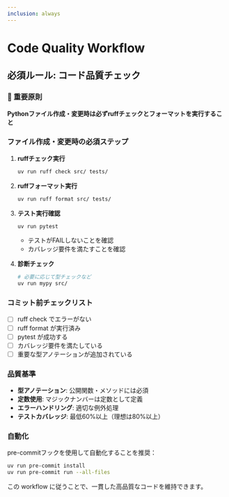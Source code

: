 ```yaml
---
inclusion: always
---
```


# Code Quality Workflow

## 必須ルール: コード品質チェック

### 🚨 重要原則

**Pythonファイル作成・変更時は必ずruffチェックとフォーマットを実行すること**

### ファイル作成・変更時の必須ステップ

1. **ruffチェック実行**

   ```bash
   uv run ruff check src/ tests/
   ```

2. **ruffフォーマット実行**

   ```bash
   uv run ruff format src/ tests/
   ```

3. **テスト実行確認**

   ```bash
   uv run pytest
   ```

   - テストがFAILしないことを確認
   - カバレッジ要件を満たすことを確認

4. **診断チェック**

   ```bash
   # 必要に応じて型チェックなど
   uv run mypy src/
   ```

### コミット前チェックリスト

- [ ] ruff check でエラーがない
- [ ] ruff format が実行済み
- [ ] pytest が成功する
- [ ] カバレッジ要件を満たしている
- [ ] 重要な型アノテーションが追加されている

### 品質基準

- **型アノテーション**: 公開関数・メソッドには必須
- **定数使用**: マジックナンバーは定数として定義
- **エラーハンドリング**: 適切な例外処理
- **テストカバレッジ**: 最低60%以上（理想は80%以上）

### 自動化

pre-commitフックを使用して自動化することを推奨：

```bash
uv run pre-commit install
uv run pre-commit run --all-files
```

この workflow に従うことで、一貫した高品質なコードを維持できます。
